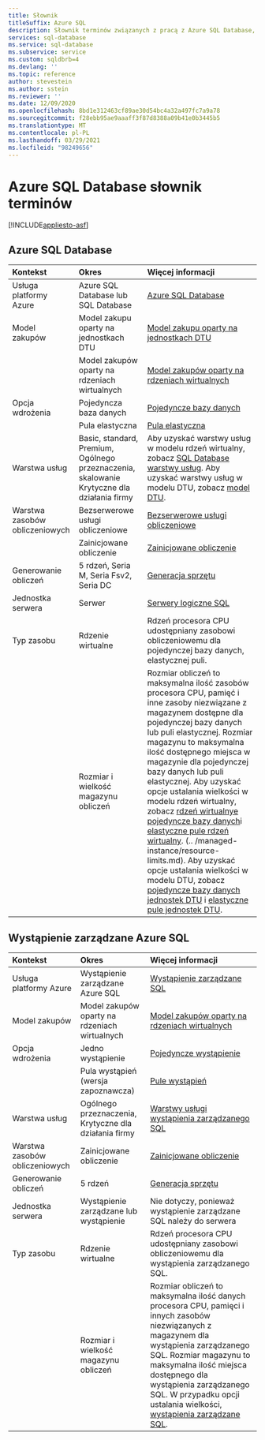 ```yaml
---
title: Słownik
titleSuffix: Azure SQL
description: Słownik terminów związanych z pracą z Azure SQL Database, wystąpieniem zarządzanym usługi Azure SQL i SQL na maszynie wirtualnej platformy Azure.
services: sql-database
ms.service: sql-database
ms.subservice: service
ms.custom: sqldbrb=4
ms.devlang: ''
ms.topic: reference
author: stevestein
ms.author: sstein
ms.reviewer: ''
ms.date: 12/09/2020
ms.openlocfilehash: 8bd1e312463cf89ae30d54bc4a32a497fc7a9a78
ms.sourcegitcommit: f28ebb95ae9aaaff3f87d8388a09b41e0b3445b5
ms.translationtype: MT
ms.contentlocale: pl-PL
ms.lasthandoff: 03/29/2021
ms.locfileid: "98249656"
---
```

# <a name="azure-sql-database-glossary-of-terms"></a>Azure SQL Database słownik terminów
[!INCLUDE[appliesto-asf](includes/appliesto-asf.md)]

## <a name="azure-sql-database"></a>Azure SQL Database

|Kontekst|Okres|Więcej informacji|
|:---|:---|:---|
|Usługa platformy Azure|Azure SQL Database lub SQL Database|[Azure SQL Database](database/sql-database-paas-overview.md)|
|Model zakupów|Model zakupu oparty na jednostkach DTU|[Model zakupu oparty na jednostkach DTU](database/service-tiers-dtu.md)|
||Model zakupów oparty na rdzeniach wirtualnych|[Model zakupów oparty na rdzeniach wirtualnych](database/service-tiers-vcore.md)|
|Opcja wdrożenia |Pojedyncza baza danych|[Pojedyncze bazy danych](database/single-database-overview.md)|
||Pula elastyczna|[Pula elastyczna](database/elastic-pool-overview.md)|
|Warstwa usług|Basic, standard, Premium, Ogólnego przeznaczenia, skalowanie Krytyczne dla działania firmy|Aby uzyskać warstwy usług w modelu rdzeń wirtualny, zobacz [SQL Database warstwy usług](database/service-tiers-vcore.md#service-tiers). Aby uzyskać warstwy usług w modelu DTU, zobacz [model DTU](database/service-tiers-dtu.md#compare-the-dtu-based-service-tiers).|
|Warstwa zasobów obliczeniowych|Bezserwerowe usługi obliczeniowe|[Bezserwerowe usługi obliczeniowe](database/service-tiers-vcore.md#compute-tiers)
||Zainicjowane obliczenie|[Zainicjowane obliczenie](database/service-tiers-vcore.md#compute-tiers)
|Generowanie obliczeń|5 rdzeń, Seria M, Seria Fsv2, Seria DC|[Generacja sprzętu](database/service-tiers-vcore.md#hardware-generations)
|Jednostka serwera| Serwer |[Serwery logiczne SQL](database/logical-servers.md)|
|Typ zasobu|Rdzenie wirtualne|Rdzeń procesora CPU udostępniany zasobowi obliczeniowemu dla pojedynczej bazy danych, elastycznej puli. |
||Rozmiar i wielkość magazynu obliczeń|Rozmiar obliczeń to maksymalna ilość zasobów procesora CPU, pamięć i inne zasoby niezwiązane z magazynem dostępne dla pojedynczej bazy danych lub puli elastycznej.  Rozmiar magazynu to maksymalna ilość dostępnego miejsca w magazynie dla pojedynczej bazy danych lub puli elastycznej. Aby uzyskać opcje ustalania wielkości w modelu rdzeń wirtualny, zobacz [rdzeń wirtualnye pojedyncze bazy danych](database/resource-limits-vcore-single-databases.md)i [elastyczne pule rdzeń wirtualny](database/resource-limits-vcore-elastic-pools.md).  (.. /managed-instance/resource-limits.md).  Aby uzyskać opcje ustalania wielkości w modelu DTU, zobacz [pojedyncze bazy danych jednostek DTU](database/resource-limits-dtu-single-databases.md) i [elastyczne pule jednostek DTU](database/resource-limits-dtu-elastic-pools.md).

## <a name="azure-sql-managed-instance"></a>Wystąpienie zarządzane Azure SQL

|Kontekst|Okres|Więcej informacji|
|:---|:---|:---|
|Usługa platformy Azure|Wystąpienie zarządzane Azure SQL|[Wystąpienie zarządzane SQL](managed-instance/sql-managed-instance-paas-overview.md)|
|Model zakupów|Model zakupów oparty na rdzeniach wirtualnych|[Model zakupów oparty na rdzeniach wirtualnych](database/service-tiers-vcore.md)|
|Opcja wdrożenia |Jedno wystąpienie|[Pojedyncze wystąpienie](managed-instance/sql-managed-instance-paas-overview.md)|
||Pula wystąpień (wersja zapoznawcza)|[Pule wystąpień](managed-instance/instance-pools-overview.md)|
|Warstwa usług|Ogólnego przeznaczenia, Krytyczne dla działania firmy|[Warstwy usługi wystąpienia zarządzanego SQL](managed-instance/sql-managed-instance-paas-overview.md#service-tiers)|
|Warstwa zasobów obliczeniowych|Zainicjowane obliczenie|[Zainicjowane obliczenie](database/service-tiers-vcore.md#compute-tiers)|
|Generowanie obliczeń|5 rdzeń|[Generacja sprzętu](database/service-tiers-vcore.md#hardware-generations)
|Jednostka serwera|Wystąpienie zarządzane lub wystąpienie| Nie dotyczy, ponieważ wystąpienie zarządzane SQL należy do serwera |
|Typ zasobu|Rdzenie wirtualne|Rdzeń procesora CPU udostępniany zasobowi obliczeniowemu dla wystąpienia zarządzanego SQL.|
||Rozmiar i wielkość magazynu obliczeń|Rozmiar obliczeń to maksymalna ilość danych procesora CPU, pamięci i innych zasobów niezwiązanych z magazynem dla wystąpienia zarządzanego SQL.  Rozmiar magazynu to maksymalna ilość miejsca dostępnego dla wystąpienia zarządzanego SQL.  W przypadku opcji ustalania wielkości, [wystąpienia zarządzane SQL](managed-instance/resource-limits.md). |
